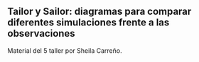 ## Tailor y Sailor: diagramas para comparar diferentes simulaciones frente a las observaciones

Material del 5 taller por Sheila Carreño.
